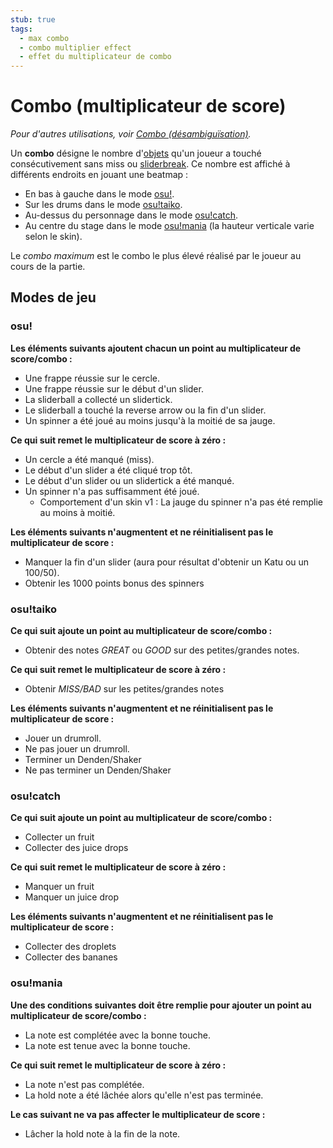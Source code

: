 ```yaml
---
stub: true
tags:
  - max combo
  - combo multiplier effect
  - effet du multiplicateur de combo
---
```


# Combo (multiplicateur de score)

*Pour d'autres utilisations, voir [Combo (désambiguïsation)](/wiki/Disambiguation/Combo).*

Un **combo** désigne le nombre d'[objets](/wiki/Gameplay/Hit_object) qu'un joueur a touché consécutivement sans miss ou [sliderbreak](/wiki/Gameplay/Judgement/Slider_break). Ce nombre est affiché à différents endroits en jouant une beatmap :

- En bas à gauche dans le mode [osu!](/wiki/Game_mode/osu!).
- Sur les drums dans le mode [osu!taiko](/wiki/Game_mode/osu!taiko).
- Au-dessus du personnage dans le mode [osu!catch](/wiki/Game_mode/osu!catch).
- Au centre du stage dans le mode [osu!mania](/wiki/Game_mode/osu!mania) (la hauteur verticale varie selon le skin).

Le *combo maximum* est le combo le plus élevé réalisé par le joueur au cours de la partie.

## Modes de jeu

### osu!

**Les éléments suivants ajoutent chacun un point au multiplicateur de score/combo :**

- Une frappe réussie sur le cercle.
- Une frappe réussie sur le début d'un slider.
- La sliderball a collecté un slidertick.
- Le sliderball a touché la reverse arrow ou la fin d'un slider.
- Un spinner a été joué au moins jusqu'à la moitié de sa jauge.

**Ce qui suit remet le multiplicateur de score à zéro :**

- Un cercle a été manqué (miss).
- Le début d'un slider a été cliqué trop tôt.
- Le début d'un slider ou un slidertick a été manqué.
- Un spinner n'a pas suffisamment été joué.
  - Comportement d'un skin v1 : La jauge du spinner n'a pas été remplie au moins à moitié.

**Les éléments suivants n'augmentent et ne réinitialisent pas le multiplicateur de score :**

- Manquer la fin d'un slider (aura pour résultat d'obtenir un Katu ou un 100/50).
- Obtenir les 1000 points bonus des spinners

### osu!taiko

**Ce qui suit ajoute un point au multiplicateur de score/combo :**

- Obtenir des notes *GREAT* ou *GOOD* sur des petites/grandes notes.

**Ce qui suit remet le multiplicateur de score à zéro :**

- Obtenir *MISS/BAD* sur les petites/grandes notes

**Les éléments suivants n'augmentent et ne réinitialisent pas le multiplicateur de score :**

- Jouer un drumroll.
- Ne pas jouer un drumroll.
- Terminer un Denden/Shaker
- Ne pas terminer un Denden/Shaker

### osu!catch

**Ce qui suit ajoute un point au multiplicateur de score/combo :**

- Collecter un fruit
- Collecter des juice drops

**Ce qui suit remet le multiplicateur de score à zéro :**

- Manquer un fruit
- Manquer un juice drop

**Les éléments suivants n'augmentent et ne réinitialisent pas le multiplicateur de score :**

- Collecter des droplets
- Collecter des bananes

### osu!mania

**Une des conditions suivantes doit être remplie pour ajouter un point au multiplicateur de score/combo :**

- La note est complétée avec la bonne touche.
- La note est tenue avec la bonne touche.

**Ce qui suit remet le multiplicateur de score à zéro :**

- La note n'est pas complétée.
- La hold note a été lâchée alors qu'elle n'est pas terminée.

**Le cas suivant ne va pas affecter le multiplicateur de score :**

- Lâcher la hold note à la fin de la note.
